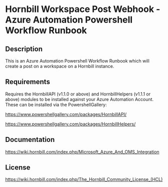 # Hornbill Workspace Post Webhook - Azure Automation Powershell Workflow Runbook

## Description

This is an Azure Automation Powershell Workflow Runbook which will create a post on a workspace on a Hornbill instance.

## Requirements

Requires the HornbillAPI (v1.1.0 or above) and HornbillHelpers (v1.1.1 or above) modules to be installed against your Azure Automation Account. These can be installed via the PowershellGallery:

<https://www.powershellgallery.com/packages/HornbillAPI/>

<https://www.powershellgallery.com/packages/HornbillHelpers/>

## Documentation

<https://wiki.hornbill.com/index.php/Microsoft_Azure_And_OMS_Integration>

## License

<https://wiki.hornbill.com/index.php/The_Hornbill_Community_License_(HCL)>
